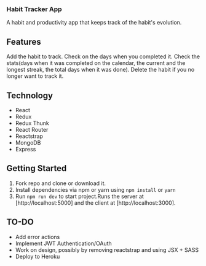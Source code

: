 ### Habit Tracker App

A habit and productivity app that keeps track of the habit's evolution.

## Features

Add the habit to track. Check on the days when you completed it. Check the stats(days when it was completed on the calendar, the current and the longest streak, the total days when it was done). Delete the habit if you no longer want to track it.

## Technology

- React
- Redux
- Redux Thunk
- React Router
- Reactstrap
- MongoDB
- Express

## Getting Started

1. Fork repo and clone or download it.
2. Install dependencies via npm or yarn using `npm install` or `yarn`
3. Run `npm run dev` to start project.Runs the server at [http://localhost:5000] and the client at [http://localhost:3000].

## TO-DO

- Add error actions
- Implement JWT Authentication/OAuth
- Work on design, possibly by removing reactstrap and using JSX + SASS
- Deploy to Heroku
